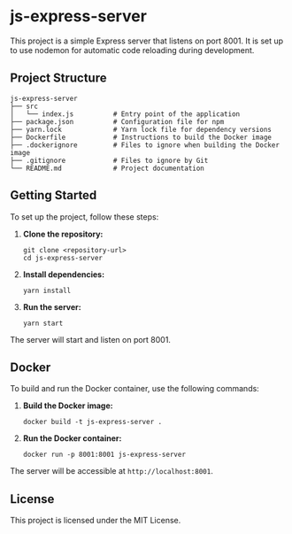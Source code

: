 # js-express-server

This project is a simple Express server that listens on port 8001. It is set up to use nodemon for automatic code reloading during development.

## Project Structure

```
js-express-server
├── src
│   └── index.js          # Entry point of the application
├── package.json          # Configuration file for npm
├── yarn.lock             # Yarn lock file for dependency versions
├── Dockerfile            # Instructions to build the Docker image
├── .dockerignore         # Files to ignore when building the Docker image
├── .gitignore            # Files to ignore by Git
└── README.md             # Project documentation
```

## Getting Started

To set up the project, follow these steps:

1. **Clone the repository:**
   ```
   git clone <repository-url>
   cd js-express-server
   ```

2. **Install dependencies:**
   ```
   yarn install
   ```

3. **Run the server:**
   ```
   yarn start
   ```

The server will start and listen on port 8001.

## Docker

To build and run the Docker container, use the following commands:

1. **Build the Docker image:**
   ```
   docker build -t js-express-server .
   ```

2. **Run the Docker container:**
   ```
   docker run -p 8001:8001 js-express-server
   ```

The server will be accessible at `http://localhost:8001`.

## License

This project is licensed under the MIT License.